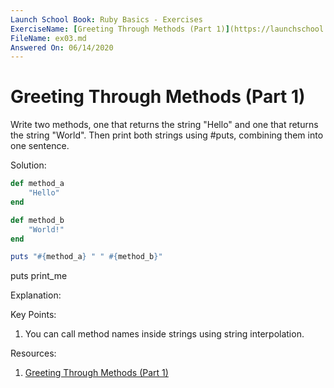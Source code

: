 ```yaml
---
Launch School Book: Ruby Basics - Exercises
ExerciseName: [Greeting Through Methods (Part 1)](https://launchschool.com/exercises/6189997c)
FileName: ex03.md
Answered On: 06/14/2020
---
```


# Greeting Through Methods (Part 1)

Write two methods, one that returns the string "Hello" and one that returns the 
string "World". Then print both strings using #puts, combining them into one 
sentence.

Solution:
```ruby
def method_a
    "Hello"
end

def method_b
    "World!"
end

puts "#{method_a} " " #{method_b}"
```

puts print_me

Explanation: 

Key Points:
1. You can call method names inside strings using string interpolation.

Resources:

1. [Greeting Through Methods (Part 1)](https://launchschool.com/exercises/6189997c)
